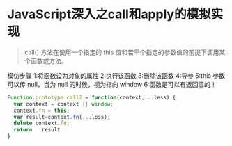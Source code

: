 # JavaScript深入之call和apply的模拟实现

>call() 方法在使用一个指定的 this 值和若干个指定的参数值的前提下调用某个函数或方法。

模仿步骤
1:将函数设为对象的属性
2:执行该函数
3:删除该函数
4:导参
5:this 参数可以传 null，当为 null 的时候，视为指向 window
6:函数是可以有返回值的！
```js
Function.prototype.call2 = function(context,...less) {
  var context = context || window;
  context.fn = this;
  var result=context.fn(...less);
  delete context.fn;
  return   result
}
```
